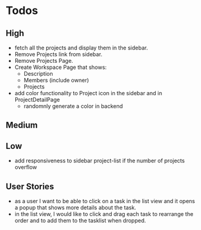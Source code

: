 # Todos

## High

- fetch all the projects and display them in the sidebar.
- Remove Projects link from sidebar.
- Remove Projects Page.
- Create Workspace Page that shows:
  - Description
  - Members (include owner)
  - Projects
- add color functionality to Project icon in the sidebar and in ProjectDetailPage
  - randomnly generate a color in backend

## Medium

## Low

- add responsiveness to sidebar project-list if the number of projects overflow

## User Stories

- as a user I want to be able to click on a task in the list view and it opens a popup that shows more details about the task.
- in the list view, I would like to click and drag each task to rearrange the order and to add them to the tasklist when dropped.
